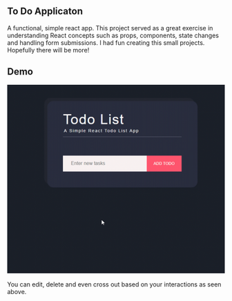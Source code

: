 ## To Do Applicaton
A functional, simple react app. This project served as a great exercise in understanding React concepts such as props, components, state changes and handling form submissions. I had fun creating this small projects. Hopefully there will be more!

## Demo

![Demo](./demo.gif)

You can edit, delete and even cross out based on your interactions as seen above.
